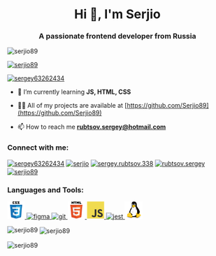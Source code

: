 <h1 align="center">Hi 👋, I'm Serjio</h1>
<h3 align="center">A passionate frontend developer from Russia</h3>

<p align="left"> <img src="https://komarev.com/ghpvc/?username=serjio89&label=Profile%20views&color=0e75b6&style=flat" alt="serjio89" /> </p>

<p align="left"> <a href="https://github.com/ryo-ma/github-profile-trophy"><img src="https://github-profile-trophy.vercel.app/?username=serjio89" alt="serjio89" /></a> </p>

<p align="left"> <a href="https://twitter.com/sergey63262434" target="blank"><img src="https://img.shields.io/twitter/follow/sergey63262434?logo=twitter&style=for-the-badge" alt="sergey63262434" /></a> </p>

- 🌱 I’m currently learning **JS, HTML, CSS**

- 👨‍💻 All of my projects are available at [https://github.com/Serjio89](https://github.com/Serjio89)

- 📫 How to reach me **rubtsov.sergey@hotmail.com**

<h3 align="left">Connect with me:</h3>
<p align="left">
<a href="https://twitter.com/sergey63262434" target="blank"><img align="center" src="https://raw.githubusercontent.com/rahuldkjain/github-profile-readme-generator/master/src/images/icons/Social/twitter.svg" alt="sergey63262434" height="30" width="40" /></a>
<a href="https://stackoverflow.com/users/20929313" target="blank"><img align="center" src="https://raw.githubusercontent.com/rahuldkjain/github-profile-readme-generator/master/src/images/icons/Social/stack-overflow.svg" alt="serjio" height="30" width="40" /></a>
<a href="https://fb.com/sergey.rubtsov.338" target="blank"><img align="center" src="https://raw.githubusercontent.com/rahuldkjain/github-profile-readme-generator/master/src/images/icons/Social/facebook.svg" alt="sergey.rubtsov.338" height="30" width="40" /></a>
<a href="https://instagram.com/rubtsov.sergey" target="blank"><img align="center" src="https://raw.githubusercontent.com/rahuldkjain/github-profile-readme-generator/master/src/images/icons/Social/instagram.svg" alt="rubtsov.sergey" height="30" width="40" /></a>
<a href="https://www.leetcode.com/serjio89" target="blank"><img align="center" src="https://raw.githubusercontent.com/rahuldkjain/github-profile-readme-generator/master/src/images/icons/Social/leet-code.svg" alt="serjio89" height="30" width="40" /></a>
</p>

<h3 align="left">Languages and Tools:</h3>
<p align="left"> <a href="https://www.w3schools.com/css/" target="_blank" rel="noreferrer"> <img src="https://raw.githubusercontent.com/devicons/devicon/master/icons/css3/css3-original-wordmark.svg" alt="css3" width="40" height="40"/> </a> <a href="https://www.figma.com/" target="_blank" rel="noreferrer"> <img src="https://www.vectorlogo.zone/logos/figma/figma-icon.svg" alt="figma" width="40" height="40"/> </a> <a href="https://git-scm.com/" target="_blank" rel="noreferrer"> <img src="https://www.vectorlogo.zone/logos/git-scm/git-scm-icon.svg" alt="git" width="40" height="40"/> </a> <a href="https://www.w3.org/html/" target="_blank" rel="noreferrer"> <img src="https://raw.githubusercontent.com/devicons/devicon/master/icons/html5/html5-original-wordmark.svg" alt="html5" width="40" height="40"/> </a> <a href="https://developer.mozilla.org/en-US/docs/Web/JavaScript" target="_blank" rel="noreferrer"> <img src="https://raw.githubusercontent.com/devicons/devicon/master/icons/javascript/javascript-original.svg" alt="javascript" width="40" height="40"/> </a> <a href="https://jestjs.io" target="_blank" rel="noreferrer"> <img src="https://www.vectorlogo.zone/logos/jestjsio/jestjsio-icon.svg" alt="jest" width="40" height="40"/> </a> <a href="https://www.linux.org/" target="_blank" rel="noreferrer"> <img src="https://raw.githubusercontent.com/devicons/devicon/master/icons/linux/linux-original.svg" alt="linux" width="40" height="40"/> </a> </p>

<p><img align="left" src="https://github-readme-stats.vercel.app/api/top-langs?username=serjio89&show_icons=true&locale=en&layout=compact" alt="serjio89" /></p>

<p>&nbsp;<img align="center" src="https://github-readme-stats.vercel.app/api?username=serjio89&show_icons=true&locale=en" alt="serjio89" /></p>

<p><img align="center" src="https://github-readme-streak-stats.herokuapp.com/?user=serjio89&" alt="serjio89" /></p>
